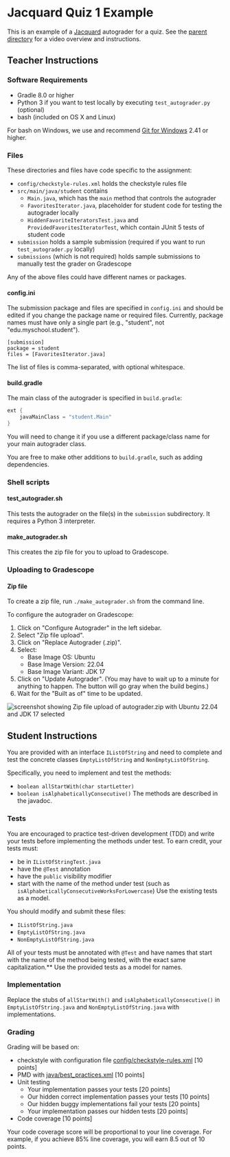 # Jacquard Quiz 1 Example

This is an example of a [Jacquard](https://github.com/espertus/jacquard)
autograder for a quiz. See the [parent directory](../README.md) for a
video overview and instructions.

## Teacher Instructions

### Software Requirements

* Gradle 8.0 or higher
* Python 3 if you want to test locally by executing `test_autograder.py`
  (optional)
* bash (included on OS X and Linux)

For bash on Windows, we use and
recommend [Git for Windows](https://gitforwindows.org/) 2.41 or higher.

### Files

These directories and files have code specific to the assignment:

* `config/checkstyle-rules.xml` holds the checkstyle rules file
* `src/main/java/student` contains
    * `Main.java`, which has the `main` method that controls the autograder
    * `FavoritesIterator.java`, placeholder for student code for testing
      the autograder locally
    * `HiddenFavoriteIteratorsTest.java` and `ProvidedFavoritesIteratorTest`,
      which contain JUnit 5 tests of student code
* `submission` holds a sample submission (required if you want to run
  `test_autograder.py` locally)
* `submissions` (which is not required) holds sample submissions to manually
  test the grader on Gradescope

Any of the above files could have different names or packages.

#### config.ini

The submission package and files are specified in `config.ini` and should be
edited if you change the package name or required files. Currently, package
names must have only a single part (e.g., "student", not "edu.myschool.student").

```
[submission]
package = student
files = [FavoritesIterator.java]
```
The list of files is comma-separated, with optional whitespace.

#### build.gradle

The main class of the autograder is specified in `build.gradle`:

```groovy
ext {
    javaMainClass = "student.Main"
}
```

You will need to change it if you use a different package/class name for
your main autograder class.

You are free to make other additions to `build.gradle`, such as adding
dependencies.

### Shell scripts

#### test_autograder.sh

This tests the autograder on the file(s) in the `submission` subdirectory.
It requires a Python 3 interpreter.

#### make_autograder.sh

This creates the zip file for you to upload to Gradescope.

### Uploading to Gradescope

#### Zip file

To create a zip file, run `./make_autograder.sh` from the command line.

To configure the autograder on Gradescope:

1. Click on "Configure Autograder" in the left sidebar.
2. Select "Zip file upload".
3. Click on "Replace Autograder (.zip)".
4. Select:
    * Base Image OS: Ubuntu
    * Base Image Version: 22.04
    * Base Image Variant: JDK 17
5. Click on "Update Autograder". (You may have to wait up to a minute for
   anything to happen. The button will go gray when the build begins.)
6. Wait for the "Built as of" time to be updated.

![screenshot showing Zip file upload of autograder.zip with Ubuntu 22.04 and
JDK 17 selected](../images/configure-autograder.png)

## Student Instructions

You are provided with an interface `IListOfString` and need to complete and
test the concrete classes `EmptyListOfString` and `NonEmptyListOfString`.

Specifically, you need to implement and test the methods:
* `boolean allStartWith(char startLetter)`
* `boolean isAlphabeticallyConsecutive()`
The methods are described in the javadoc.

### Tests

You are encouraged to practice test-driven development (TDD) and write
your tests before implementing the methods under test. To earn credit,
your tests must:
* be in `IListOfStringTest.java`
* have the `@Test` annotation
* have the `public` visibility modifier
* start with the name of the method under test (such as `isAlphabeticallyConsecutiveWorksForLowercase`)
Use the existing tests as a model.

You should modify and submit these files:
* `IListOfString.java`
* `EmptyListOfString.java`
* `NonEmptyListOfString.java`

All of your tests must be annotated with `@Test` and have names that start
with the name of the method being tested, with the exact same capitalization.**
Use the provided tests as a model for names.

### Implementation

Replace the stubs of `allStartWith()` and `isAlphabeticallyConsecutive()`
in `EmptyListOfString.java` and `NonEmptyListOfString.java` with implementations.


### Grading 
Grading will be based on:
* checkstyle with configuration file [config/checkstyle-rules.xml](config/checkstyle-rules.xml) [10 points]
* PMD with [java/best_practices.xml](https://docs.pmd-code.org/latest/pmd_rules_java_bestpractices.html) [10 points]
* Unit testing
  * Your implementation passes your tests [20 points]
  * Our hidden correct implementation passes your tests [10 points]
  * Our hidden buggy implementations fail your tests [20 points]
  * Your implementation passes our hidden tests [20 points]
* Code coverage [10 points]

Your code coverage score will be proportional to your line coverage.
For example, if you achieve 85% line coverage, you will earn 8.5 out of
10 points.